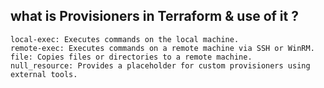 what is Provisioners in Terraform & use of it ?
----------------------------------------------

```
local-exec: Executes commands on the local machine.
remote-exec: Executes commands on a remote machine via SSH or WinRM.
file: Copies files or directories to a remote machine.
null_resource: Provides a placeholder for custom provisioners using external tools.
```
